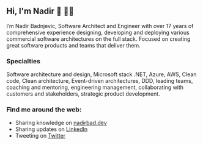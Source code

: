 ## Hi, I'm Nadir 👋 :man_technologist:

I’m Nadir Badnjevic, Software Architect and Engineer with over 17 years of comprehensive experience designing, developing and deploying various commercial software architectures on the full stack. Focused on creating great software products and teams that deliver them.

### Specialties 
Software architecture and design, Microsoft stack .NET, Azure, AWS, Clean code, Clean architecture, Event-driven architectures, DDD, leading teams, coaching and mentoring, engineering management, collaborating with customers and stakeholders, strategic product development.

### Find me around the web:
- Sharing knowledge on [nadirbad.dev](https://nadirbad.dev)
- Sharing updates on [LinkedIn](https://www.linkedin.com/in/nadir-badnjevic/)
- Tweeting on [Twitter](https://twitter.com/nadirbad)

<!--
**nadirbad/nadirbad** is a ✨ _special_ ✨ repository because its `README.md` (this file) appears on your GitHub profile.

Here are some ideas to get you started:

- 🔭 I’m currently working on ...
- 🌱 I’m currently learning ...
- 👯 I’m looking to collaborate on ...
- 🤔 I’m looking for help with ...
- 💬 Ask me about ...
- 📫 How to reach me: ...
- 😄 Pronouns: ...
- ⚡ Fun fact: ...
-->
